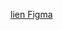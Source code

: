 [lien Figma](https://www.figma.com/proto/DZB2dq1tDGyjqgtvJOXMXm/Projet-stock?node-id=0-1&t=IhsKD2nyJnnKLybd-1)